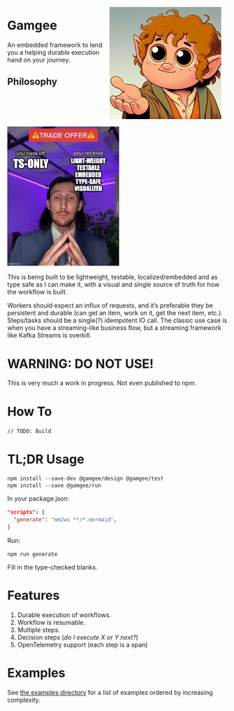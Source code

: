 <div style="float: right; margin: 1em">
<img alt="Image generated by Copilot; Prompt: A hobbit looking up at you, offering his hand to help you, in a simple cartoon in the 1990's Cartoon Network style" src="./resources/samwise-gamgee.jpg" width="256" height="auto" />
</div>

# Gamgee

An embedded framework to lend you a helping durable execution hand on your journey.

## Philosophy

<img src="./resources/tradeoffs.jpg" width="256" height="auto" />

This is being built to be lightweight, testable, localized/embedded and as type safe as I can make it, with a visual and single source of truth for how the workflow is built.

Workers should expect an influx of requests, and it’s preferable they be persistent and durable (can get an item, work on it, get the next item, etc.). Steps/tasks should be a single(?) idempotent IO call. The classic use case is when you have a streaming-like business flow, but a streaming framework like Kafka Streams is overkill.

# WARNING: DO NOT USE!

This is very much a work in progress. Not even published to npm.

# How To

`// TODO: Build`

# TL;DR Usage

```shell
npm install --save-dev @gamgee/design @gamgee/test
npm install --save @gamgee/run
```

In your package.json:

```json
"scripts": {
  "generate": "mm2ws **/*.mermaid",
}
```

Run:

```shell
npm run generate
```

Fill in the type-checked blanks.

# Features

1. Durable execution of workflows.
2. Workflow is resumable.
3. Multiple steps.
4. Decision steps (_do I execute X or Y next?_)
5. OpenTelemetry support (each step is a span)

# Examples

See [the examples directory](./packages/run/docs/examples) for a list of examples ordered by increasing complexity.